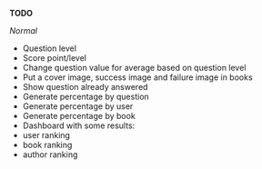 **TODO**

*Normal*
- Question level
- Score point/level
- Change question value for average based on question level
- Put a cover image, success image and failure image in books
- Show question already answered
- Generate percentage by question
- Generate percentage by user
- Generate percentage by book
- Dashboard with some results:
 - user ranking
 - book ranking
 - author ranking
